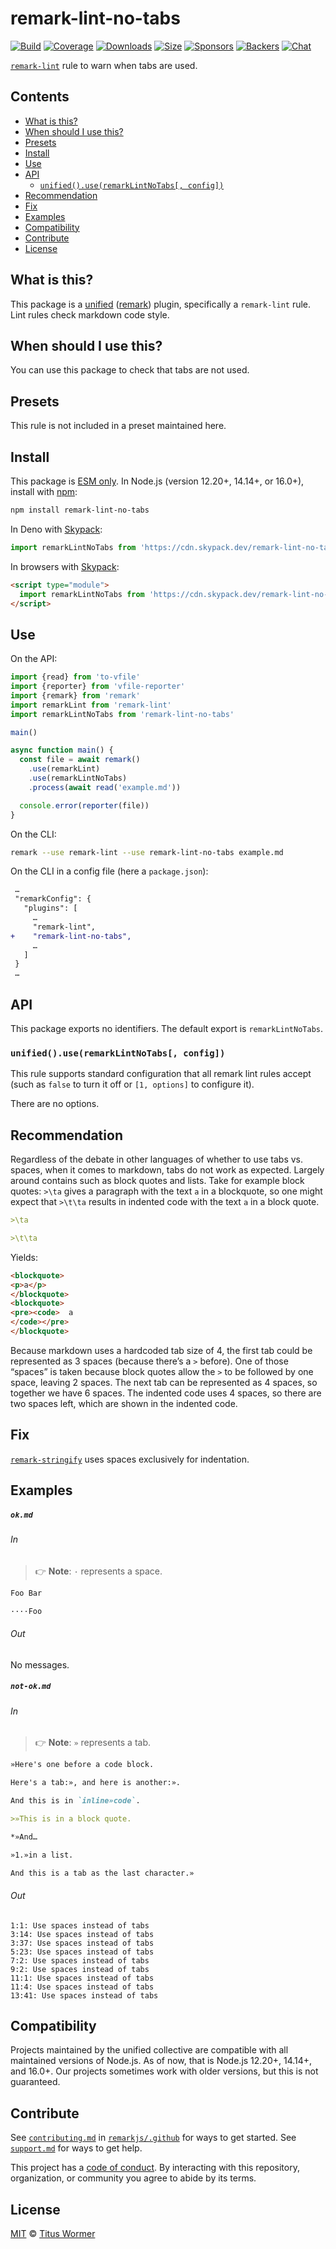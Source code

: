 <!--This file is generated-->

# remark-lint-no-tabs

[![Build][build-badge]][build]
[![Coverage][coverage-badge]][coverage]
[![Downloads][downloads-badge]][downloads]
[![Size][size-badge]][size]
[![Sponsors][sponsors-badge]][collective]
[![Backers][backers-badge]][collective]
[![Chat][chat-badge]][chat]

[`remark-lint`][mono] rule to warn when tabs are used.

## Contents

*   [What is this?](#what-is-this)
*   [When should I use this?](#when-should-i-use-this)
*   [Presets](#presets)
*   [Install](#install)
*   [Use](#use)
*   [API](#api)
    *   [`unified().use(remarkLintNoTabs[, config])`](#unifieduseremarklintnotabs-config)
*   [Recommendation](#recommendation)
*   [Fix](#fix)
*   [Examples](#examples)
*   [Compatibility](#compatibility)
*   [Contribute](#contribute)
*   [License](#license)

## What is this?

This package is a [unified][] ([remark][]) plugin, specifically a `remark-lint`
rule.
Lint rules check markdown code style.

## When should I use this?

You can use this package to check that tabs are not used.

## Presets

This rule is not included in a preset maintained here.

## Install

This package is [ESM only][esm].
In Node.js (version 12.20+, 14.14+, or 16.0+), install with [npm][]:

```sh
npm install remark-lint-no-tabs
```

In Deno with [Skypack][]:

```js
import remarkLintNoTabs from 'https://cdn.skypack.dev/remark-lint-no-tabs@3?dts'
```

In browsers with [Skypack][]:

```html
<script type="module">
  import remarkLintNoTabs from 'https://cdn.skypack.dev/remark-lint-no-tabs@3?min'
</script>
```

## Use

On the API:

```js
import {read} from 'to-vfile'
import {reporter} from 'vfile-reporter'
import {remark} from 'remark'
import remarkLint from 'remark-lint'
import remarkLintNoTabs from 'remark-lint-no-tabs'

main()

async function main() {
  const file = await remark()
    .use(remarkLint)
    .use(remarkLintNoTabs)
    .process(await read('example.md'))

  console.error(reporter(file))
}
```

On the CLI:

```sh
remark --use remark-lint --use remark-lint-no-tabs example.md
```

On the CLI in a config file (here a `package.json`):

```diff
 …
 "remarkConfig": {
   "plugins": [
     …
     "remark-lint",
+    "remark-lint-no-tabs",
     …
   ]
 }
 …
```

## API

This package exports no identifiers.
The default export is `remarkLintNoTabs`.

### `unified().use(remarkLintNoTabs[, config])`

This rule supports standard configuration that all remark lint rules accept
(such as `false` to turn it off or `[1, options]` to configure it).

There are no options.

## Recommendation

Regardless of the debate in other languages of whether to use tabs vs.
spaces, when it comes to markdown, tabs do not work as expected.
Largely around contains such as block quotes and lists.
Take for example block quotes: `>\ta` gives a paragraph with the text `a`
in a blockquote, so one might expect that `>\t\ta` results in indented code
with the text `a` in a block quote.

```markdown
>\ta

>\t\ta
```

Yields:

```html
<blockquote>
<p>a</p>
</blockquote>
<blockquote>
<pre><code>  a
</code></pre>
</blockquote>
```

Because markdown uses a hardcoded tab size of 4, the first tab could be
represented as 3 spaces (because there’s a `>` before).
One of those “spaces” is taken because block quotes allow the `>` to be
followed by one space, leaving 2 spaces.
The next tab can be represented as 4 spaces, so together we have 6 spaces.
The indented code uses 4 spaces, so there are two spaces left, which are
shown in the indented code.

## Fix

[`remark-stringify`](https://github.com/remarkjs/remark/tree/main/packages/remark-stringify)
uses spaces exclusively for indentation.

## Examples

##### `ok.md`

###### In

> 👉 **Note**: `·` represents a space.

```markdown
Foo Bar

····Foo
```

###### Out

No messages.

##### `not-ok.md`

###### In

> 👉 **Note**: `»` represents a tab.

```markdown
»Here's one before a code block.

Here's a tab:», and here is another:».

And this is in `inline»code`.

>»This is in a block quote.

*»And…

»1.»in a list.

And this is a tab as the last character.»
```

###### Out

```text
1:1: Use spaces instead of tabs
3:14: Use spaces instead of tabs
3:37: Use spaces instead of tabs
5:23: Use spaces instead of tabs
7:2: Use spaces instead of tabs
9:2: Use spaces instead of tabs
11:1: Use spaces instead of tabs
11:4: Use spaces instead of tabs
13:41: Use spaces instead of tabs
```

## Compatibility

Projects maintained by the unified collective are compatible with all maintained
versions of Node.js.
As of now, that is Node.js 12.20+, 14.14+, and 16.0+.
Our projects sometimes work with older versions, but this is not guaranteed.

## Contribute

See [`contributing.md`][contributing] in [`remarkjs/.github`][health] for ways
to get started.
See [`support.md`][support] for ways to get help.

This project has a [code of conduct][coc].
By interacting with this repository, organization, or community you agree to
abide by its terms.

## License

[MIT][license] © [Titus Wormer][author]

[build-badge]: https://github.com/remarkjs/remark-lint/workflows/main/badge.svg

[build]: https://github.com/remarkjs/remark-lint/actions

[coverage-badge]: https://img.shields.io/codecov/c/github/remarkjs/remark-lint.svg

[coverage]: https://codecov.io/github/remarkjs/remark-lint

[downloads-badge]: https://img.shields.io/npm/dm/remark-lint-no-tabs.svg

[downloads]: https://www.npmjs.com/package/remark-lint-no-tabs

[size-badge]: https://img.shields.io/bundlephobia/minzip/remark-lint-no-tabs.svg

[size]: https://bundlephobia.com/result?p=remark-lint-no-tabs

[sponsors-badge]: https://opencollective.com/unified/sponsors/badge.svg

[backers-badge]: https://opencollective.com/unified/backers/badge.svg

[collective]: https://opencollective.com/unified

[chat-badge]: https://img.shields.io/badge/chat-discussions-success.svg

[chat]: https://github.com/remarkjs/remark/discussions

[unified]: https://github.com/unifiedjs/unified

[remark]: https://github.com/remarkjs/remark

[mono]: https://github.com/remarkjs/remark-lint

[esm]: https://gist.github.com/sindresorhus/a39789f98801d908bbc7ff3ecc99d99c

[skypack]: https://www.skypack.dev

[npm]: https://docs.npmjs.com/cli/install

[health]: https://github.com/remarkjs/.github

[contributing]: https://github.com/remarkjs/.github/blob/main/contributing.md

[support]: https://github.com/remarkjs/.github/blob/main/support.md

[coc]: https://github.com/remarkjs/.github/blob/main/code-of-conduct.md

[license]: https://github.com/remarkjs/remark-lint/blob/main/license

[author]: https://wooorm.com
